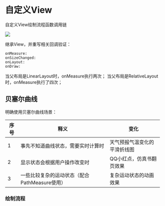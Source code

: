 # 自定义View

自定义View绘制流程函数调用链

![](https://pic1.zhimg.com/80/b6014c0c4ded87613bbc9ff34b08d88b_1440w.jpg)

继承View，并重写相关回调验证：

```
onMeasure: 
onSizeChanged: 
onLayout: 
onDraw: 
```

当父布局是LinearLayout时，onMeasure执行两次；
当父布局是RelativeLayout时，onMeasure执行了四次；


## 贝塞尔曲线

明确使用贝塞尔曲线场景：

| 序号 | 释义 | 变化 |
| ---- | ---- | ---- | 
| 1 | 事先不知道曲线状态，需要实时计算时 | 天气预报气温变化的平滑折线图 |
| 2 | 显示状态会根据用户操作改变时 | QQ小红点，仿真书翻页效果 |
| 3 | 一些比较复杂的运动状态（配合PathMeasure使用） | 复杂运动状态的动画效果 |  

### 绘制流程

